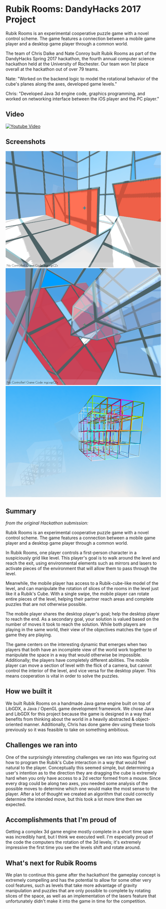# Rubik Rooms: DandyHacks 2017 Project

Rubik Rooms is an experimental cooperative puzzle game with a novel control scheme. The game features a connection between a mobile game player and a desktop game player through a common world.

The team of Chris Dalke and Nate Conroy built Rubik Rooms as part of the DandyHacks Spring 2017 hackathon, the fourth annual computer science hackathon held at the University of Rochester. Our team won 1st place overall at the hackathon out of over 79 teams.

Nate: "Worked on the backend logic to model the rotational behavior of the cube's planes along the axes, developed game levels."

Chris: "Developed Java 3d engine code, graphics programming, and worked on networking interface between the iOS player and the PC player."

## Video
[![Youtube Video](https://img.youtube.com/vi/xod0Ur-OkeM/0.jpg)](https://www.youtube.com/watch?v=xod0Ur-OkeM)

## Screenshots
![Picture 3](Screenshots/screen3.png)
![Picture 2](Screenshots/screen2.png)
![Picture 1](Screenshots/screen1.png)

## Summary
_from the original Hackathon submission:_

Rubik Rooms is an experimental cooperative puzzle game with a novel control scheme. The game features a connection between a mobile game player and a desktop game player through a common world.

In Rubik Rooms, one player controls a first-person character in a suspiciously grid like level. This player's goal is to walk around the level and reach the exit, using environmental elements such as mirrors and lasers to activate pieces of the environment that will allow them to pass through the level.

Meanwhile, the mobile player has access to a Rubik-cube-like model of the level, and can manipulate the rotation of slices of the rooms in the level just like it a Rubik's Cube. With a single swipe, the mobile player can rotate entire pieces of the level, helping their partner reach areas and complete puzzles that are not otherwise possible.

The mobile player shares the desktop player's goal; help the desktop player to reach the end. As a secondary goal, your solution is valued based on the number of moves it took to reach the solution. While both players are playing in the same world, their view of the objectives matches the type of game they are playing.

The game centers on the interesting dynamic that emerges when two players that both have an incomplete view of the world work together to manipulate the space in a way that would otherwise be impossible. Additionally; the players have completely different abilities. The mobile player can move a section of level with the flick of a camera, but cannot control the interior of the level, and vice versa for the desktop player. This means cooperation is vital in order to solve the puzzles.

## How we built it
We built Rubik Rooms on a handmade Java game engine built on top of LibGDX, a Java / OpenGL game development framework. We chose Java and LibGDX for this project because the game is designed in a way that benefits from thinking about the world in a heavily abstracted & object-oriented manner. Additionally, Chris has done game dev using these tools previously so it was feasible to take on something ambitious.

## Challenges we ran into
One of the surprisingly interesting challenges we ran into was figuring out how to program the Rubik's Cube interaction in a way that would feel natural to the player. Conceptually this seemed simple, but determining a user's intention as to the direction they are dragging the cube is extremely hard when you only have access to a 2d vector formed from a mouse. Since every drag could be along two axes, you needed some analysis of the possible moves to determine which one would make the most sense to the player. After a lot of thought we created an algorithm that could correctly determine the intended move, but this took a lot more time then we expected.

## Accomplishments that I'm proud of
Getting a complex 3d game engine mostly complete in a short time span was incredibly hard, but I think we executed well. I'm especially proud of the code the computers the rotation of the 3d levels; it's extremely impressive the first time you see the levels shift and rotate around.

## What's next for Rubik Rooms
We plan to continue this game after the hackathon! the gameplay concept is extremely compelling and has the potential to allow for some other very cool features, such as levels that take more advantage of gravity manipulation and puzzles that are only possible to complete by rotating slices of the space, as well as an implementation of the lasers feature that unfortunately didn't make it into the game in time for the competition.


